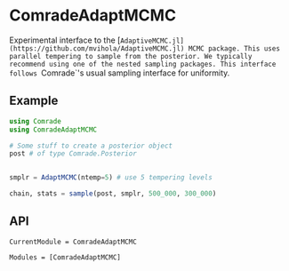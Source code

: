 # ComradeAdaptMCMC

Experimental interface to the [`AdaptiveMCMC.jl](https://github.com/mvihola/AdaptiveMCMC.jl) MCMC package. This uses parallel tempering to sample from the posterior. We typically recommend using one of the nested sampling packages.
This interface follows `Comrade`'s usual sampling interface for uniformity.

## Example

```julia
using Comrade
using ComradeAdaptMCMC

# Some stuff to create a posterior object
post # of type Comrade.Posterior


smplr = AdaptMCMC(ntemp=5) # use 5 tempering levels

chain, stats = sample(post, smplr, 500_000, 300_000)
```

## API

```@meta
CurrentModule = ComradeAdaptMCMC
```

```@autodocs
Modules = [ComradeAdaptMCMC]
```